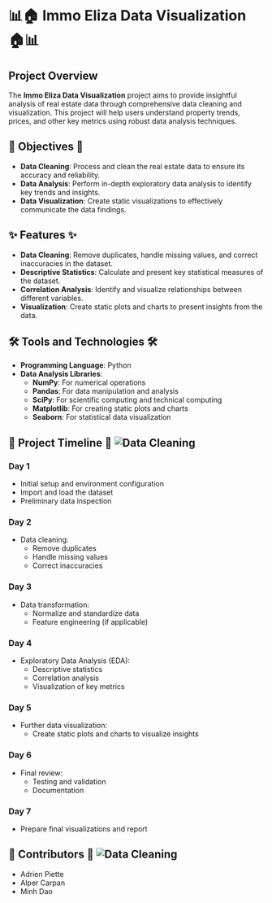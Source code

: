 # 📊🏠 Immo Eliza Data Visualization 🏠📊

## Project Overview
The **Immo Eliza Data Visualization** project aims to provide insightful analysis of real estate data through comprehensive data cleaning and visualization. This project will help users understand property trends, prices, and other key metrics using robust data analysis techniques.

## 🎯 Objectives 🎯
- **Data Cleaning**: Process and clean the real estate data to ensure its accuracy and reliability.
- **Data Analysis**: Perform in-depth exploratory data analysis to identify key trends and insights.
- **Data Visualization**: Create static visualizations to effectively communicate the data findings.

## ✨ Features ✨
- **Data Cleaning**: Remove duplicates, handle missing values, and correct inaccuracies in the dataset.
- **Descriptive Statistics**: Calculate and present key statistical measures of the dataset.
- **Correlation Analysis**: Identify and visualize relationships between different variables.
- **Visualization**: Create static plots and charts to present insights from the data.

## 🛠️ Tools and Technologies 🛠️
- **Programming Language**: Python
- **Data Analysis Libraries**: 
  - **NumPy**: For numerical operations
  - **Pandas**: For data manipulation and analysis
  - **SciPy**: For scientific computing and technical computing
  - **Matplotlib**: For creating static plots and charts
  - **Seaborn**: For statistical data visualization

## 📅 Project Timeline 📅 ![Data Cleaning](https://media2.giphy.com/media/v1.Y2lkPTc5MGI3NjExOHdpZW1jN2x1enFmcjlseXN6bm1xY25rYXJ0NW5ndms1cDl2bG5rNiZlcD12MV9pbnRlcm5hbF9naWZfYnlfaWQmY3Q9Zw/xUySTEJYS5F1Cayg92/giphy.webp.gif)
### Day 1
- Initial setup and environment configuration
- Import and load the dataset
- Preliminary data inspection

### Day 2
- Data cleaning:
  - Remove duplicates
  - Handle missing values
  - Correct inaccuracies

### Day 3
- Data transformation:
  - Normalize and standardize data
  - Feature engineering (if applicable)

### Day 4
- Exploratory Data Analysis (EDA):
  - Descriptive statistics
  - Correlation analysis
  - Visualization of key metrics

### Day 5
- Further data visualization:
  - Create static plots and charts to visualize insights

### Day 6
- Final review:
  - Testing and validation
  - Documentation

### Day 7
- Prepare final visualizations and report

## 👥 Contributors 👥 ![Data Cleaning](https://media2.giphy.com/media/eU2sRBEme4GIM/giphy.gif)
- Adrien Piette
- Alper Carpan
- Minh Dao








